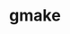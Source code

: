 ---
title: "gmake"
layout: cache
categories: [package, develop-2024-12-08]
meta: {"versions": ["4.4.1"], "compilers": ["clang@=14.0.0", "gcc@=10.2.1", "gcc@=10.5.0", "gcc@=11.1.0", "gcc@=11.4.0", "gcc@=12.3.0", "gcc@=12.4.0", "gcc@=13.2.0", "gcc@=7.3.1", "gcc@=7.5.0", "gcc@=9.4.0", "oneapi@=2024.1.0", "oneapi@=2024.2.1"], "oss": ["amzn2", "centos7", "ubuntu18.04", "ubuntu20.04", "ubuntu22.04", "ubuntu24.04"], "platforms": ["linux"], "targets": ["aarch64", "neoverse_n1", "neoverse_v1", "neoverse_v2", "ppc64le", "x86_64_v3", "x86_64_v4"], "stacks": ["aws-isc", "aws-isc-aarch64", "aws-pcluster-neoverse_v1", "aws-pcluster-x86_64_v4", "bootstrap-x86_64-linux-gnu", "build_systems", "data-vis-sdk", "developer-tools-manylinux2014", "e4s", "e4s-neoverse-v2", "e4s-neoverse_v1", "e4s-oneapi", "e4s-power", "e4s-rocm-external", "ml-linux-aarch64-cpu", "ml-linux-aarch64-cuda", "ml-linux-x86_64-cpu", "ml-linux-x86_64-cuda", "ml-linux-x86_64-rocm", "radiuss", "radiuss-aws", "radiuss-aws-aarch64", "root", "tutorial"], "num_specs": 24, "num_specs_by_stack": {"root": 24, "aws-isc-aarch64": 2, "radiuss-aws-aarch64": 2, "aws-pcluster-neoverse_v1": 2, "aws-pcluster-x86_64_v4": 6, "radiuss-aws": 1, "aws-isc": 1, "developer-tools-manylinux2014": 1, "radiuss": 1, "build_systems": 1, "e4s-power": 1, "data-vis-sdk": 1, "e4s-neoverse_v1": 1, "e4s-neoverse-v2": 1, "tutorial": 4, "e4s": 1, "e4s-rocm-external": 1, "e4s-oneapi": 1, "ml-linux-aarch64-cpu": 1, "ml-linux-aarch64-cuda": 1, "ml-linux-x86_64-cuda": 1, "ml-linux-x86_64-rocm": 1, "bootstrap-x86_64-linux-gnu": 1, "ml-linux-x86_64-cpu": 1}}
spec_details: [{"hash": "dxmb3hzkcjkuvnlq55cbi2pdmvqjr64e", "compiler": "gcc@=7.3.1", "versions": ["4.4.1"], "os": "amzn2", "platform": "linux", "target": "aarch64", "variants": ["build_system=generic", "~guile"], "stacks": ["root", "aws-isc-aarch64", "radiuss-aws-aarch64"], "size": "-", "tarball": "https://binaries.spack.io/develop-2024-12-08/build_cache/linux-amzn2-aarch64/gcc-7.3.1/gmake-4.4.1/linux-amzn2-aarch64-gcc-7.3.1-gmake-4.4.1-dxmb3hzkcjkuvnlq55cbi2pdmvqjr64e.spack"}, {"hash": "6q7yu4m7vhpsa2p4vrnlnxhujckgw3bx", "compiler": "gcc@=12.4.0", "versions": ["4.4.1"], "os": "amzn2", "platform": "linux", "target": "neoverse_n1", "variants": ["build_system=generic", "~guile"], "stacks": ["root", "aws-pcluster-neoverse_v1"], "size": "-", "tarball": "https://binaries.spack.io/develop-2024-12-08/build_cache/linux-amzn2-neoverse_n1/gcc-12.4.0/gmake-4.4.1/linux-amzn2-neoverse_n1-gcc-12.4.0-gmake-4.4.1-6q7yu4m7vhpsa2p4vrnlnxhujckgw3bx.spack"}, {"hash": "nr23cny64yjnrx25so7vevklyogxwghs", "compiler": "gcc@=7.3.1", "versions": ["4.4.1"], "os": "amzn2", "platform": "linux", "target": "neoverse_n1", "variants": ["build_system=generic", "~guile"], "stacks": ["root", "aws-isc-aarch64", "radiuss-aws-aarch64"], "size": "-", "tarball": "https://binaries.spack.io/develop-2024-12-08/build_cache/linux-amzn2-neoverse_n1/gcc-7.3.1/gmake-4.4.1/linux-amzn2-neoverse_n1-gcc-7.3.1-gmake-4.4.1-nr23cny64yjnrx25so7vevklyogxwghs.spack"}, {"hash": "eawplk6z5zeubpeftdwhhldy63kk3jv3", "compiler": "gcc@=12.4.0", "versions": ["4.4.1"], "os": "amzn2", "platform": "linux", "target": "neoverse_v1", "variants": ["build_system=generic", "~guile"], "stacks": ["root", "aws-pcluster-neoverse_v1"], "size": "-", "tarball": "https://binaries.spack.io/develop-2024-12-08/build_cache/linux-amzn2-neoverse_v1/gcc-12.4.0/gmake-4.4.1/linux-amzn2-neoverse_v1-gcc-12.4.0-gmake-4.4.1-eawplk6z5zeubpeftdwhhldy63kk3jv3.spack"}, {"hash": "ek7bx7jqewayoqtb4dgtepaeznc3aljs", "compiler": "gcc@=12.4.0", "versions": ["4.4.1"], "os": "amzn2", "platform": "linux", "target": "x86_64_v3", "variants": ["build_system=generic", "~guile"], "stacks": ["root", "aws-pcluster-x86_64_v4"], "size": "-", "tarball": "https://binaries.spack.io/develop-2024-12-08/build_cache/linux-amzn2-x86_64_v3/gcc-12.4.0/gmake-4.4.1/linux-amzn2-x86_64_v3-gcc-12.4.0-gmake-4.4.1-ek7bx7jqewayoqtb4dgtepaeznc3aljs.spack"}, {"hash": "bcjxivmnqeqvn7intcmz4urjnhahh6cp", "compiler": "oneapi@=2024.1.0", "versions": ["4.4.1"], "os": "amzn2", "platform": "linux", "target": "x86_64_v3", "variants": ["build_system=generic", "~guile"], "stacks": ["root", "aws-pcluster-x86_64_v4"], "size": "-", "tarball": "https://binaries.spack.io/develop-2024-12-08/build_cache/linux-amzn2-x86_64_v3/oneapi-2024.1.0/gmake-4.4.1/linux-amzn2-x86_64_v3-oneapi-2024.1.0-gmake-4.4.1-bcjxivmnqeqvn7intcmz4urjnhahh6cp.spack"}, {"hash": "vcmu5et2khfu2pjkgn4ivfqvylju67zx", "compiler": "gcc@=12.4.0", "versions": ["4.4.1"], "os": "amzn2", "platform": "linux", "target": "x86_64_v3", "variants": ["build_system=generic", "~guile"], "stacks": ["root", "aws-pcluster-x86_64_v4"], "size": "-", "tarball": "https://binaries.spack.io/develop-2024-12-08/build_cache/linux-amzn2-x86_64_v3/gcc-12.4.0/gmake-4.4.1/linux-amzn2-x86_64_v3-gcc-12.4.0-gmake-4.4.1-vcmu5et2khfu2pjkgn4ivfqvylju67zx.spack"}, {"hash": "mxgdbkkdeaurtlwg5vyhy7ruww5ksy2v", "compiler": "gcc@=7.3.1", "versions": ["4.4.1"], "os": "amzn2", "platform": "linux", "target": "x86_64_v3", "variants": ["build_system=generic", "~guile"], "stacks": ["root", "radiuss-aws", "aws-isc"], "size": "-", "tarball": "https://binaries.spack.io/develop-2024-12-08/build_cache/linux-amzn2-x86_64_v3/gcc-7.3.1/gmake-4.4.1/linux-amzn2-x86_64_v3-gcc-7.3.1-gmake-4.4.1-mxgdbkkdeaurtlwg5vyhy7ruww5ksy2v.spack"}, {"hash": "fpem3tx4mqafhp36iapikgamhdjohpnk", "compiler": "gcc@=12.4.0", "versions": ["4.4.1"], "os": "amzn2", "platform": "linux", "target": "x86_64_v4", "variants": ["build_system=generic", "~guile"], "stacks": ["root", "aws-pcluster-x86_64_v4"], "size": "-", "tarball": "https://binaries.spack.io/develop-2024-12-08/build_cache/linux-amzn2-x86_64_v4/gcc-12.4.0/gmake-4.4.1/linux-amzn2-x86_64_v4-gcc-12.4.0-gmake-4.4.1-fpem3tx4mqafhp36iapikgamhdjohpnk.spack"}, {"hash": "kgzlypnjkdg6b4zgadpugnsgiacxgbdy", "compiler": "oneapi@=2024.1.0", "versions": ["4.4.1"], "os": "amzn2", "platform": "linux", "target": "x86_64_v4", "variants": ["build_system=generic", "~guile"], "stacks": ["root", "aws-pcluster-x86_64_v4"], "size": "-", "tarball": "https://binaries.spack.io/develop-2024-12-08/build_cache/linux-amzn2-x86_64_v4/oneapi-2024.1.0/gmake-4.4.1/linux-amzn2-x86_64_v4-oneapi-2024.1.0-gmake-4.4.1-kgzlypnjkdg6b4zgadpugnsgiacxgbdy.spack"}, {"hash": "g3c7wr7j3jgxcx2swdz7wccpw52efcr4", "compiler": "gcc@=12.4.0", "versions": ["4.4.1"], "os": "amzn2", "platform": "linux", "target": "x86_64_v4", "variants": ["build_system=generic", "~guile"], "stacks": ["root", "aws-pcluster-x86_64_v4"], "size": "-", "tarball": "https://binaries.spack.io/develop-2024-12-08/build_cache/linux-amzn2-x86_64_v4/gcc-12.4.0/gmake-4.4.1/linux-amzn2-x86_64_v4-gcc-12.4.0-gmake-4.4.1-g3c7wr7j3jgxcx2swdz7wccpw52efcr4.spack"}, {"hash": "u53cgel3rukavb2o6gwi5ym2wrvrqht2", "compiler": "gcc@=10.2.1", "versions": ["4.4.1"], "os": "centos7", "platform": "linux", "target": "x86_64_v3", "variants": ["build_system=generic", "~guile"], "stacks": ["root", "developer-tools-manylinux2014"], "size": "-", "tarball": "https://binaries.spack.io/develop-2024-12-08/build_cache/linux-centos7-x86_64_v3/gcc-10.2.1/gmake-4.4.1/linux-centos7-x86_64_v3-gcc-10.2.1-gmake-4.4.1-u53cgel3rukavb2o6gwi5ym2wrvrqht2.spack"}, {"hash": "6mtjdiq3qmquidr5l2jiwgrmcoptawjy", "compiler": "gcc@=7.5.0", "versions": ["4.4.1"], "os": "ubuntu18.04", "platform": "linux", "target": "x86_64_v3", "variants": ["build_system=generic", "~guile"], "stacks": ["root", "radiuss", "build_systems"], "size": "-", "tarball": "https://binaries.spack.io/develop-2024-12-08/build_cache/linux-ubuntu18.04-x86_64_v3/gcc-7.5.0/gmake-4.4.1/linux-ubuntu18.04-x86_64_v3-gcc-7.5.0-gmake-4.4.1-6mtjdiq3qmquidr5l2jiwgrmcoptawjy.spack"}, {"hash": "w54aziz4e6ykbmtuzyplq3cc2shuc56l", "compiler": "gcc@=9.4.0", "versions": ["4.4.1"], "os": "ubuntu20.04", "platform": "linux", "target": "ppc64le", "variants": ["build_system=generic", "~guile"], "stacks": ["root", "e4s-power"], "size": "-", "tarball": "https://binaries.spack.io/develop-2024-12-08/build_cache/linux-ubuntu20.04-ppc64le/gcc-9.4.0/gmake-4.4.1/linux-ubuntu20.04-ppc64le-gcc-9.4.0-gmake-4.4.1-w54aziz4e6ykbmtuzyplq3cc2shuc56l.spack"}, {"hash": "irklhjbi4ol6esgogqfqcvkdyn5dubzm", "compiler": "gcc@=11.1.0", "versions": ["4.4.1"], "os": "ubuntu20.04", "platform": "linux", "target": "x86_64_v3", "variants": ["build_system=generic", "~guile"], "stacks": ["root", "data-vis-sdk"], "size": "-", "tarball": "https://binaries.spack.io/develop-2024-12-08/build_cache/linux-ubuntu20.04-x86_64_v3/gcc-11.1.0/gmake-4.4.1/linux-ubuntu20.04-x86_64_v3-gcc-11.1.0-gmake-4.4.1-irklhjbi4ol6esgogqfqcvkdyn5dubzm.spack"}, {"hash": "l7o53f7swinapmefu2cddqpeywwryydh", "compiler": "gcc@=11.4.0", "versions": ["4.4.1"], "os": "ubuntu22.04", "platform": "linux", "target": "neoverse_v1", "variants": ["build_system=generic", "~guile"], "stacks": ["root", "e4s-neoverse_v1"], "size": "-", "tarball": "https://binaries.spack.io/develop-2024-12-08/build_cache/linux-ubuntu22.04-neoverse_v1/gcc-11.4.0/gmake-4.4.1/linux-ubuntu22.04-neoverse_v1-gcc-11.4.0-gmake-4.4.1-l7o53f7swinapmefu2cddqpeywwryydh.spack"}, {"hash": "yxddtr66ebuzhx46qk7a6hoosmjunbun", "compiler": "gcc@=11.4.0", "versions": ["4.4.1"], "os": "ubuntu22.04", "platform": "linux", "target": "neoverse_v2", "variants": ["build_system=generic", "~guile"], "stacks": ["root", "e4s-neoverse-v2"], "size": "-", "tarball": "https://binaries.spack.io/develop-2024-12-08/build_cache/linux-ubuntu22.04-neoverse_v2/gcc-11.4.0/gmake-4.4.1/linux-ubuntu22.04-neoverse_v2-gcc-11.4.0-gmake-4.4.1-yxddtr66ebuzhx46qk7a6hoosmjunbun.spack"}, {"hash": "gcbcod5uiky74ebvkj2y3kapw6cved7p", "compiler": "clang@=14.0.0", "versions": ["4.4.1"], "os": "ubuntu22.04", "platform": "linux", "target": "x86_64_v3", "variants": ["build_system=generic", "~guile"], "stacks": ["root", "tutorial"], "size": "-", "tarball": "https://binaries.spack.io/develop-2024-12-08/build_cache/linux-ubuntu22.04-x86_64_v3/clang-14.0.0/gmake-4.4.1/linux-ubuntu22.04-x86_64_v3-clang-14.0.0-gmake-4.4.1-gcbcod5uiky74ebvkj2y3kapw6cved7p.spack"}, {"hash": "ngxeujfg6rjpt3p3q5mgjcgbcal7rs2e", "compiler": "gcc@=10.5.0", "versions": ["4.4.1"], "os": "ubuntu22.04", "platform": "linux", "target": "x86_64_v3", "variants": ["build_system=generic", "~guile"], "stacks": ["root", "tutorial"], "size": "-", "tarball": "https://binaries.spack.io/develop-2024-12-08/build_cache/linux-ubuntu22.04-x86_64_v3/gcc-10.5.0/gmake-4.4.1/linux-ubuntu22.04-x86_64_v3-gcc-10.5.0-gmake-4.4.1-ngxeujfg6rjpt3p3q5mgjcgbcal7rs2e.spack"}, {"hash": "gwmjivocgi56nvynl5cw7opthw4stttk", "compiler": "gcc@=11.4.0", "versions": ["4.4.1"], "os": "ubuntu22.04", "platform": "linux", "target": "x86_64_v3", "variants": ["build_system=generic", "~guile"], "stacks": ["root", "e4s", "tutorial", "e4s-rocm-external"], "size": "-", "tarball": "https://binaries.spack.io/develop-2024-12-08/build_cache/linux-ubuntu22.04-x86_64_v3/gcc-11.4.0/gmake-4.4.1/linux-ubuntu22.04-x86_64_v3-gcc-11.4.0-gmake-4.4.1-gwmjivocgi56nvynl5cw7opthw4stttk.spack"}, {"hash": "t37mkh3j5b3u4rydc4gbduiybgjawrlb", "compiler": "oneapi@=2024.2.1", "versions": ["4.4.1"], "os": "ubuntu22.04", "platform": "linux", "target": "x86_64_v3", "variants": ["build_system=generic", "~guile"], "stacks": ["root", "e4s-oneapi"], "size": "-", "tarball": "https://binaries.spack.io/develop-2024-12-08/build_cache/linux-ubuntu22.04-x86_64_v3/oneapi-2024.2.1/gmake-4.4.1/linux-ubuntu22.04-x86_64_v3-oneapi-2024.2.1-gmake-4.4.1-t37mkh3j5b3u4rydc4gbduiybgjawrlb.spack"}, {"hash": "vfm3qtwn66b3twfvbouyfhgfnnsks3ml", "compiler": "gcc@=12.3.0", "versions": ["4.4.1"], "os": "ubuntu22.04", "platform": "linux", "target": "x86_64_v3", "variants": ["build_system=generic", "~guile"], "stacks": ["root", "tutorial"], "size": "-", "tarball": "https://binaries.spack.io/develop-2024-12-08/build_cache/linux-ubuntu22.04-x86_64_v3/gcc-12.3.0/gmake-4.4.1/linux-ubuntu22.04-x86_64_v3-gcc-12.3.0-gmake-4.4.1-vfm3qtwn66b3twfvbouyfhgfnnsks3ml.spack"}, {"hash": "6m5w576i4v3mvzyp742tr3sqhn5g47ut", "compiler": "gcc@=13.2.0", "versions": ["4.4.1"], "os": "ubuntu24.04", "platform": "linux", "target": "aarch64", "variants": ["build_system=generic", "~guile"], "stacks": ["root", "ml-linux-aarch64-cpu", "ml-linux-aarch64-cuda"], "size": "-", "tarball": "https://binaries.spack.io/develop-2024-12-08/build_cache/linux-ubuntu24.04-aarch64/gcc-13.2.0/gmake-4.4.1/linux-ubuntu24.04-aarch64-gcc-13.2.0-gmake-4.4.1-6m5w576i4v3mvzyp742tr3sqhn5g47ut.spack"}, {"hash": "uytc2mw6fm6ydrdld4x2cprzdlep6r2t", "compiler": "gcc@=13.2.0", "versions": ["4.4.1"], "os": "ubuntu24.04", "platform": "linux", "target": "x86_64_v3", "variants": ["build_system=generic", "~guile"], "stacks": ["root", "ml-linux-x86_64-cuda", "ml-linux-x86_64-rocm", "bootstrap-x86_64-linux-gnu", "ml-linux-x86_64-cpu"], "size": "-", "tarball": "https://binaries.spack.io/develop-2024-12-08/build_cache/linux-ubuntu24.04-x86_64_v3/gcc-13.2.0/gmake-4.4.1/linux-ubuntu24.04-x86_64_v3-gcc-13.2.0-gmake-4.4.1-uytc2mw6fm6ydrdld4x2cprzdlep6r2t.spack"}]
---